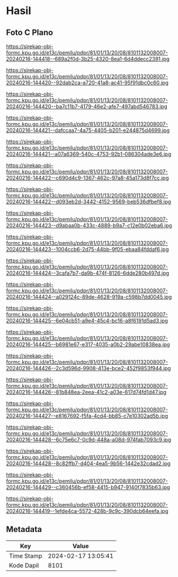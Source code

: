 # Hasil

## Foto C Plano

https://sirekap-obj-formc.kpu.go.id/e13c/pemilu/pdpr/81/01/13/20/08/8101132008007-20240216-144418--689a2f0d-3b25-4320-8ea1-6d4ddecc2391.jpg

https://sirekap-obj-formc.kpu.go.id/e13c/pemilu/pdpr/81/01/13/20/08/8101132008007-20240216-144420--92dab2ca-a720-41a8-ac41-95f91dbc0c60.jpg

https://sirekap-obj-formc.kpu.go.id/e13c/pemilu/pdpr/81/01/13/20/08/8101132008007-20240216-144420--ba7c11b7-4179-46e2-afe7-497abd546783.jpg

https://sirekap-obj-formc.kpu.go.id/e13c/pemilu/pdpr/81/01/13/20/08/8101132008007-20240216-144421--dafccaa7-4a75-4405-b201-e244875d4699.jpg

https://sirekap-obj-formc.kpu.go.id/e13c/pemilu/pdpr/81/01/13/20/08/8101132008007-20240216-144421--a07a6369-540c-4753-92b1-086304ade3e6.jpg

https://sirekap-obj-formc.kpu.go.id/e13c/pemilu/pdpr/81/01/13/20/08/8101132008007-20240216-144422--c690d4c9-1367-462c-97a8-45a173d8f7cc.jpg

https://sirekap-obj-formc.kpu.go.id/e13c/pemilu/pdpr/81/01/13/20/08/8101132008007-20240216-144422--d093eb2d-3442-4152-9569-beb536dfbef8.jpg

https://sirekap-obj-formc.kpu.go.id/e13c/pemilu/pdpr/81/01/13/20/08/8101132008007-20240216-144423--d9abaa0b-433c-4889-b9a7-c12e0b02eba6.jpg

https://sirekap-obj-formc.kpu.go.id/e13c/pemilu/pdpr/81/01/13/20/08/8101132008007-20240216-144423--1004ccb6-2d75-44bb-9f05-ebaa84fddaf6.jpg

https://sirekap-obj-formc.kpu.go.id/e13c/pemilu/pdpr/81/01/13/20/08/8101132008007-20240216-144424--3cafa7b7-da9b-474f-8126-6dde280b497d.jpg

https://sirekap-obj-formc.kpu.go.id/e13c/pemilu/pdpr/81/01/13/20/08/8101132008007-20240216-144424--a029124c-89de-4628-919a-c598b7dd0045.jpg

https://sirekap-obj-formc.kpu.go.id/e13c/pemilu/pdpr/81/01/13/20/08/8101132008007-20240216-144425--6e04cb51-a9e4-45c4-bc16-a8f6191d5ad3.jpg

https://sirekap-obj-formc.kpu.go.id/e13c/pemilu/pdpr/81/01/13/20/08/8101132008007-20240216-144425--b6981e67-e317-4035-a0b2-29abe10838ea.jpg

https://sirekap-obj-formc.kpu.go.id/e13c/pemilu/pdpr/81/01/13/20/08/8101132008007-20240216-144426--2c3d596d-9908-413e-bce2-452f9853f944.jpg

https://sirekap-obj-formc.kpu.go.id/e13c/pemilu/pdpr/81/01/13/20/08/8101132008007-20240216-144426--81b848ea-2eea-41c2-a03e-617d74fd1d47.jpg

https://sirekap-obj-formc.kpu.go.id/e13c/pemilu/pdpr/81/01/13/20/08/8101132008007-20240216-144427--e8167692-f5fa-4cd4-bb85-c7e10302ad5b.jpg

https://sirekap-obj-formc.kpu.go.id/e13c/pemilu/pdpr/81/01/13/20/08/8101132008007-20240216-144428--6c75e6c7-0c9d-448a-a08d-974fab7093c9.jpg

https://sirekap-obj-formc.kpu.go.id/e13c/pemilu/pdpr/81/01/13/20/08/8101132008007-20240216-144428--8c82ffb7-d404-4ea5-9b56-1442e32cdad2.jpg

https://sirekap-obj-formc.kpu.go.id/e13c/pemilu/pdpr/81/01/13/20/08/8101132008007-20240216-144429--c360456b-ef58-4415-b947-9140f7835b63.jpg

https://sirekap-obj-formc.kpu.go.id/e13c/pemilu/pdpr/81/01/13/20/08/8101132008007-20240216-144419--1efde4ca-5572-428b-9c9c-390dcb64eefa.jpg


## Metadata

| Key        | Value               |
| ---------- | ------------------- |
| Time Stamp | 2024-02-17 13:05:41 |
| Kode Dapil | 8101                |



